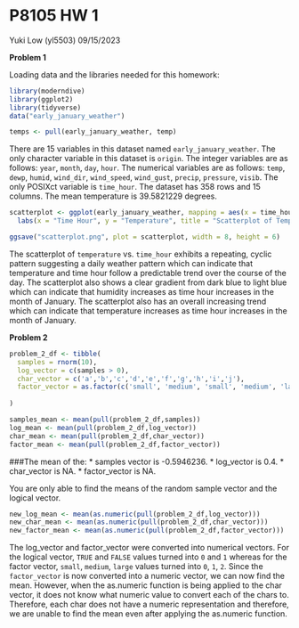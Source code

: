 P8105 HW 1
================
Yuki Low (yl5503)
09/15/2023

**Problem 1**

Loading data and the libraries needed for this homework:

``` r
library(moderndive)
library(ggplot2)
library(tidyverse)
data("early_january_weather")
```

``` r
temps <- pull(early_january_weather, temp)
```

There are 15 variables in this dataset named `early_january_weather`.
The only character variable in this dataset is `origin`. The integer
variables are as follows: `year`, `month`, `day`, `hour`. The numerical
variables are as follows: `temp`, `dewp`, `humid`, `wind_dir`,
`wind_speed`, `wind_gust`, `precip`, `pressure`, `visib`. The only
POSIXct variable is `time_hour`. The dataset has 358 rows and 15
columns. The mean temperature is 39.5821229 degrees.

``` r
scatterplot <- ggplot(early_january_weather, mapping = aes(x = time_hour, y = temp, color = humid)) +    geom_point() + 
  labs(x = "Time Hour", y = "Temperature", title = "Scatterplot of Temperature vs. Time Hour")

ggsave("scatterplot.png", plot = scatterplot, width = 8, height = 6)
```

The scatterplot of `temperature` vs. `time_hour` exhibits a repeating,
cyclic pattern suggesting a daily weather pattern which can indicate
that temperature and time hour follow a predictable trend over the
course of the day. The scatterplot also shows a clear gradient from dark
blue to light blue which can indicate that humidity increases as time
hour increases in the month of January. The scatterplot also has an
overall increasing trend which can indicate that temperature increases
as time hour increases in the month of January.

**Problem 2**

``` r
problem_2_df <- tibble(
  samples = rnorm(10),
  log_vector = c(samples > 0),
  char_vector = c('a','b','c','d','e','f','g','h','i','j'),
  factor_vector = as.factor(c('small', 'medium', 'small', 'medium', 'large', 'large','medium','large','medium','large'))
  
)

samples_mean <- mean(pull(problem_2_df,samples))
log_mean <- mean(pull(problem_2_df,log_vector))
char_mean <- mean(pull(problem_2_df,char_vector))
factor_mean <- mean(pull(problem_2_df,factor_vector))
```

\###The mean of the: \* samples vector is -0.5946236. \* log_vector is
0.4. \* char_vector is NA. \* factor_vector is NA.

You are only able to find the means of the random sample vector and the
logical vector.

``` r
new_log_mean <- mean(as.numeric(pull(problem_2_df,log_vector)))
new_char_mean <- mean(as.numeric(pull(problem_2_df,char_vector)))
new_factor_mean <- mean(as.numeric(pull(problem_2_df,factor_vector)))
```

The log_vector and factor_vector were converted into numerical vectors.
For the logical vector, `TRUE` and `FALSE` values turned into `0` and
`1` whereas for the factor vector, `small`, `medium`, `large` values
turned into `0`, `1`, `2`. Since the `factor_vector` is now converted
into a numeric vector, we can now find the mean. However, when the
as.numeric function is being applied to the char vector, it does not
know what numeric value to convert each of the chars to. Therefore, each
char does not have a numeric representation and therefore, we are unable
to find the mean even after applying the as.numeric function.
